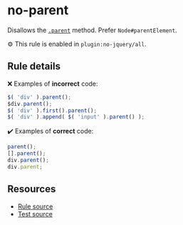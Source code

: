 # no-parent

Disallows the [`.parent`](https://api.jquery.com/parent/) method. Prefer `Node#parentElement`.

⚙️ This rule is enabled in `plugin:no-jquery/all`.

## Rule details

❌ Examples of **incorrect** code:
```js
$( 'div' ).parent();
$div.parent();
$( 'div' ).first().parent();
$( 'div' ).append( $( 'input' ).parent() );
```

✔️ Examples of **correct** code:
```js
parent();
[].parent();
div.parent();
div.parent;
```

## Resources

* [Rule source](/src/rules/no-parent.js)
* [Test source](/tests/rules/no-parent.js)

